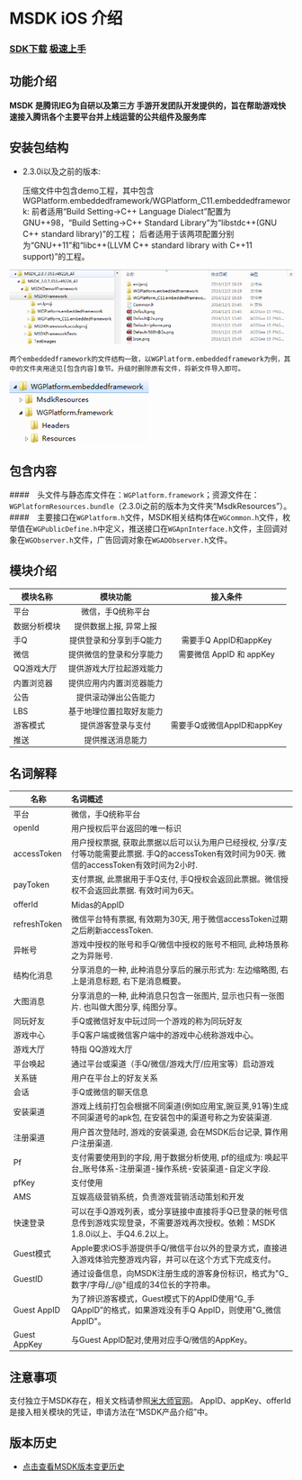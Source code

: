 ﻿
MSDK iOS 介绍
=======

### [SDK下载](http://mcloud.ied.com/wiki/MSDK%E4%B8%8B%E8%BD%BD) [极速上手](iOSPlugin.md)

## 功能介绍
 
#### MSDK 是腾讯IEG为自研以及第三方 手游开发团队开发提供的，旨在帮助游戏快速接入腾讯各个主要平台并上线运营的公共组件及服务库

## 安装包结构
* 2.3.0i以及之前的版本:


	压缩文件中包含demo工程，其中包含WGPlatform.embeddedframework/WGPlatform_C11.embeddedframework:
	前者适用“Build Setting->C++ Language Dialect”配置为GNU++98，“Build Setting->C++ Standard Library”为“libstdc++(GNU C++ standard library)”的工程；
	后者适用于该两项配置分别为“GNU++11”和“libc++(LLVM C++ standard library with C++11 support)”的工程。


![linkBundle](./文件结构1.PNG)


    两个embeddedframework的文件结构一致，以WGPlatform.embeddedframework为例，其中的文件夹用途见[包含内容]章节。升级时删除原有文件，将新文件导入即可。
![linkBundle](./文件结构2.PNG) 



## 包含内容

####　头文件与静态库文件在：`WGPlatform.framework`；资源文件在：`WGPlatformResources.bundle`（2.3.0i之前的版本为文件夹“MsdkResources”）。
####　主要接口在`WGPlatform.h`文件，MSDK相关结构体在`WGCommon.h`文件，枚举值在`WGPublicDefine.h`中定义，推送接口在`WGApnInterface.h`文件，主回调对象在`WGObserver.h`文件，广告回调对象在`WGADObserver.h`文件。

## 模块介绍
 
| 模块名称 | 模块功能 | 接入条件 |
| ------------- |:-------------:|:----:|
| 平台| 微信，手Q统称平台||
|数据分析模块|提供数据上报, 异常上报	||
|手Q	 |提供登录和分享到手Q能力	|需要手Q AppID和appKey|
|微信 |	提供微信的登录和分享能力	|需要微信 AppID 和 appKey|
|QQ游戏大厅	| 提供游戏大厅拉起游戏能力	||
|内置浏览器	| 提供应用内内置浏览器能力	||
|公告	|提供滚动弹出公告能力	||
|LBS	|基于地理位置拉取好友能力	||
|游客模式|提供游客登录与支付	|需要手Q或微信AppID和appKey|
|推送|提供推送消息能力|||


 ## 名词解释


| 名称 | 名词概述 |
| ------------- |:-------------|
| 平台| 微信，手Q统称平台|
|openId|用户授权后平台返回的唯一标识|
|accessToken|用户授权票据, 获取此票据以后可以认为用户已经授权, 分享/支付等功能需要此票据. 手Q的accessToken有效时间为90天. 微信的accessToken有效时间为2小时.|
|payToken|支付票据, 此票据用于手Q支付, 手Q授权会返回此票据。微信授权不会返回此票据. 有效时间为6天。|
|offerId|Midas的AppID|
|refreshToken|微信平台特有票据, 有效期为30天, 用于微信accessToken过期之后刷新accessToken.|
|异帐号|游戏中授权的账号和手Q/微信中授权的账号不相同, 此种场景称之为异账号.|
|结构化消息|分享消息的一种, 此种消息分享后的展示形式为: 左边缩略图, 右上是消息标题, 右下是消息概要。|
|大图消息|分享消息的一种, 此种消息只包含一张图片, 显示也只有一张图片. 也叫做大图分享, 纯图分享。|
|同玩好友|手Q或微信好友中玩过同一个游戏的称为同玩好友|
|游戏中心|手Q客户端或微信客户端中的游戏中心统称游戏中心。|
|游戏大厅|特指 QQ游戏大厅|
|平台唤起|通过平台或渠道（手Q/微信/游戏大厅/应用宝等）启动游戏|
|关系链|用户在平台上的好友关系|
|会话|手Q或微信的聊天信息|
|安装渠道|游戏上线前打包会根据不同渠道(例如应用宝,豌豆荚,91等)生成不同渠道号的apk包, 在安装包中的渠道号称之为安装渠道.|
|注册渠道|用户首次登陆时, 游戏的安装渠道, 会在MSDK后台记录, 算作用户注册渠道.|
|Pf|支付需要使用到的字段, 用于数据分析使用, pf的组成为: 唤起平台_账号体系-注册渠道-操作系统-安装渠道-自定义字段.|
|pfKey| 支付使用|
|AMS|	互娱高级营销系统，负责游戏营销活动策划和开发|
|快速登录|	可以在手Q游戏列表，或分享链接中直接将手Q已登录的帐号信息传到游戏实现登录，不需要游戏再次授权。依赖：MSDK 1.8.0i以上、手Q4.6.2以上。|
|Guest模式|	Apple要求iOS手游提供手Q/微信平台以外的登录方式，直接进入游戏体验完整游戏内容，并可以在这个方式下完成支付。|
|GuestID|	通过设备信息，向MSDK注册生成的游客身份标识，格式为"G_数字/字母/_/@"组成的34位长的字符串。|
|Guest AppID|	为了辨识游客模式，Guest模式下的AppID使用“G_手QAppID”的格式，如果游戏没有手Q AppID，则使用"G_微信AppID"。|
|Guest AppKey|	与Guest AppID配对,使用对应手Q/微信的AppKey。|

## 注意事项

支付独立于MSDK存在，相关文档请参照[米大师官网](http://midas.qq.com)。
AppID、appKey、offerId是接入相关模块的凭证，申请方法在“MSDK产品介绍”中。

## 版本历史

* [点击查看MSDK版本变更历史](version.md)

